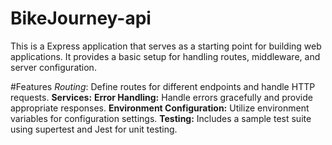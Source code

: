 # BikeJourney-api

This is a Express application that serves as a starting point for building web applications. It provides a basic setup for handling routes, middleware, and server configuration.

#Features
*Routing*: Define routes for different endpoints and handle HTTP requests.
**Services:**
**Error Handling:** Handle errors gracefully and provide appropriate responses.
**Environment Configuration:** Utilize environment variables for configuration settings.
**Testing:** Includes a sample test suite using supertest and Jest for unit testing.
